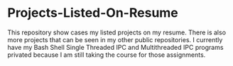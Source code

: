 # Projects-Listed-On-Resume
This repository show cases my listed projects on my resume. There is also more projects that can be seen in my other public repositories. I currently have my Bash Shell Single Threaded IPC and Multithreaded IPC programs privated because I am still taking the course for those assignments. 

